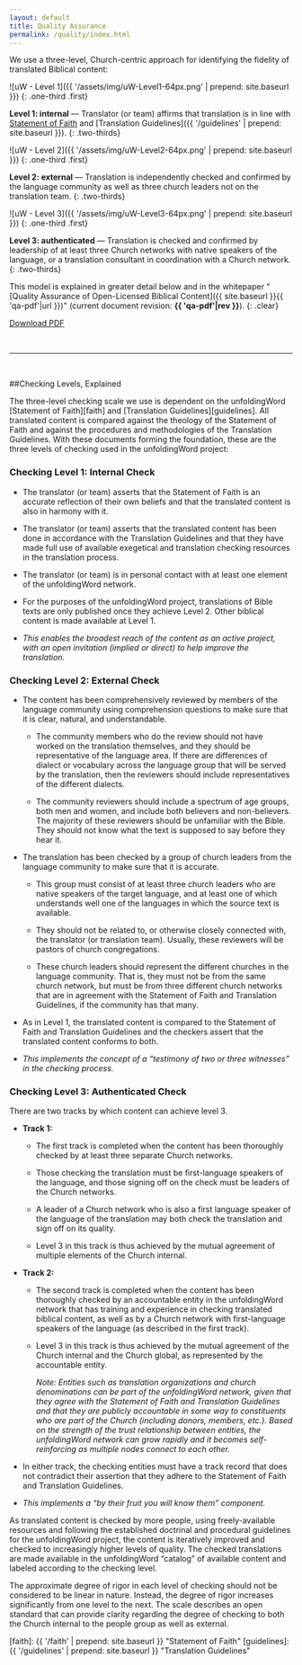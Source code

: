 ```yaml
---
layout: default
title: Quality Assurance
permalink: /quality/index.html
---
```


We use a three-level, Church-centric approach for identifying the fidelity of translated Biblical content:

![uW - Level 1]({{ '/assets/img/uW-Level1-64px.png' | prepend: site.baseurl }})
{: .one-third .first}

**Level 1: internal** — Translator (or team) affirms that translation is in line with [Statement of Faith](/faith) and
[Translation Guidelines]({{ '/guidelines' | prepend: site.baseurl }}).
{: .two-thirds}
 
 
![uW - Level 2]({{ '/assets/img/uW-Level2-64px.png' | prepend: site.baseurl }})
{: .one-third .first}

**Level 2: external** — Translation is independently checked and confirmed by the language community as well as three church leaders not on the translation team.
{: .two-thirds}
 
 
![uW - Level 3]({{ '/assets/img/uW-Level3-64px.png' | prepend: site.baseurl }})
{: .one-third .first}

**Level 3: authenticated** — Translation is checked and confirmed by leadership of at least three Church networks with native speakers of the language, or a translation consultant in coordination with a Church network.
{: .two-thirds}

This model is explained in greater detail below and in the whitepaper "[Quality Assurance of Open-Licensed Biblical Content]({{ site.baseurl }}{{ 'qa-pdf'|url }})" (current document revision: **{{ 'qa-pdf'|rev }}**).
{: .clear}

<a class="button" href="{{ site.baseurl }}{{ 'qa-pdf'|url }}">Download PDF</a>

<br />

* * * * *

<br />

##Checking Levels, Explained


The three-level checking scale we use is dependent on the unfoldingWord
[Statement of Faith][faith] and [Translation Guidelines][guidelines]. All translated content is compared against the theology of
the Statement of Faith and against the procedures and methodologies of
the Translation Guidelines. With these documents forming the foundation,
these are the three levels of checking used in the unfoldingWord
project:


### Checking Level 1: Internal Check

-   The translator (or team) asserts that the Statement of Faith is an
    accurate reflection of their own beliefs and that the translated
    content is also in harmony with it.

-   The translator (or team) asserts that the translated content has
    been done in accordance with the Translation Guidelines and that
    they have made full use of available exegetical and translation
    checking resources in the translation process.

-   The translator (or team) is in personal contact with at least one
    element of the unfoldingWord network.

-   For the purposes of the unfoldingWord project, translations of Bible
    texts are only published once they achieve Level 2. Other biblical
    content is made available at Level 1.

-   *This enables the broadest reach of the content as an active
    project, with an open invitation (implied or direct) to help
    improve the translation.*


### Checking Level 2: External Check

-   The content has been comprehensively reviewed by members of the
    language community using comprehension questions to make sure that
    it is clear, natural, and understandable.

    -   The community members who do the review should not have worked
        on the translation themselves, and they should be
        representative of the language area. If there are differences
        of dialect or vocabulary across the language group that will
        be served by the translation, then the reviewers should
        include representatives of the different dialects.

    -   The community reviewers should include a spectrum of age groups,
        both men and women, and include both believers and
        non-believers. The majority of these reviewers should be
        unfamiliar with the Bible. They should not know what the text
        is supposed to say before they hear it.

-   The translation has been checked by a group of church leaders from
    the language community to make sure that it is accurate.

    -   This group must consist of at least three church leaders who are
        native speakers of the target language, and at least one of
        which understands well one of the languages in which the
        source text is available.

    -   They should not be related to, or otherwise closely connected
        with, the translator (or translation team). Usually, these
        reviewers will be pastors of church congregations.

    -   These church leaders should represent the different churches in
        the language community. That is, they must not be from the
        same church network, but must be from three different church
        networks that are in agreement with the Statement of Faith and
        Translation Guidelines, if the community has that many.

-   As in Level 1, the translated content is compared to the Statement
    of Faith and Translation Guidelines and the checkers assert that
    the translated content conforms to both.

-   *This implements the concept of a “testimony of two or three
    witnesses” in the checking process.*


### Checking Level 3: Authenticated Check


There are two tracks by which content can achieve level 3.

-   **Track 1:**

    -   The first track is completed when the content has been
        thoroughly checked by at least three separate Church networks.

    -   Those checking the translation must be first-language speakers
        of the language, and those signing off on the check must be
        leaders of the Church networks.

    -   A leader of a Church network who is also a first language
        speaker of the language of the translation may both check the
        translation and sign off on its quality.

    -   Level 3 in this track is thus achieved by the mutual agreement
        of multiple elements of the Church internal.

-   **Track 2:**

    -   The second track is completed when the content has been
        thoroughly checked by an accountable entity in the
        unfoldingWord network that has training and experience in
        checking translated biblical content, as well as by a Church
        network with first-language speakers of the language (as
        described in the first track).

    -   Level 3 in this track is thus achieved by the mutual agreement
        of the Church internal and the Church global, as represented
        by the accountable entity.

		*Note: Entities such as translation organizations and church
		denominations can be part of the unfoldingWord network, given that
		they agree with the Statement of Faith and Translation Guidelines and
		that they are publicly accountable in some way to constituents who are
		part of the Church (including donors, members, etc.). Based on the
		strength of the trust relationship between entities, the unfoldingWord
		network can grow rapidly and it becomes self-reinforcing as multiple
		nodes connect to each other.*

-   In either track, the checking entities must have a track record that
    does not contradict their assertion that they adhere to the
    Statement of Faith and Translation Guidelines.

-   *This implements a “by their fruit you will know them” component.*

As translated content is checked by more people, using freely-available
resources and following the established doctrinal and procedural
guidelines for the unfoldingWord project, the content is iteratively
improved and checked to increasingly higher levels of quality. The
checked translations are made available in the
unfoldingWord “catalog” of available content and labeled according to
the checking level.

The approximate degree of rigor in each level of checking should not be
considered to be linear in nature. Instead, the degree of rigor
increases significantly from one level to the next. The
scale describes an open standard that can provide
clarity regarding the degree of checking to both the Church internal to
the people group as well as external.



[faith]: {{ '/faith' | prepend: site.baseurl }} "Statement of Faith"
[guidelines]: {{ '/guidelines' | prepend: site.baseurl }} "Translation Guidelines"
